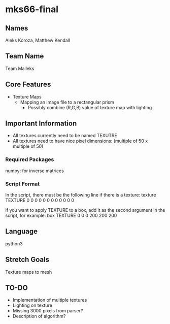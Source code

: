 # mks66-final

## Names
Aleks Koroza, Matthew Kendall

## Team Name
Team Malleks

## Core Features
- Texture Maps
  - Mapping an image file to a rectangular prism
    - Possibly combine (R,G,B) value of texture map with lighting

## Important Information
- All textures currently need to be named TEXUTRE
- All textures need to have nice pixel dimensions: (multiple of 50 x multiple of 50)

### Required Packages
numpy: for inverse matrices

### Script Format
In the script, there must be the following line if there is a texture:
texture TEXTURE 0 0 0 0 0 0 0 0 0 0 0 0

If you want to apply TEXTURE to a box, add it as the second argument in the script, for example:
box TEXTURE 0 0 0 200 200 200

## Language
python3

## Stretch Goals
Texture maps to mesh

## TO-DO
- Implementation of multiple textures
- Lighting on texture
- Missing 3000 pixels from parser?
- Description of algorithm?
